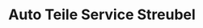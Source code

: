 ---
title: "Auto Teile Service Streubel"
url: /prerow/auto-teile-service-streubel/
shop: Autowerkstatt
---